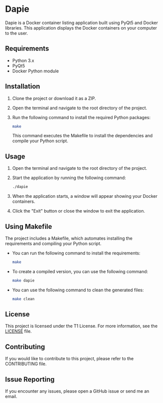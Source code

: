 # Dapie

Dapie is a Docker container listing application built using PyQt5 and Docker libraries. This application displays the Docker containers on your computer to the user.

## Requirements

- Python 3.x
- PyQt5
- Docker Python module

## Installation

1. Clone the project or download it as a ZIP.

2. Open the terminal and navigate to the root directory of the project.

3. Run the following command to install the required Python packages:

   ```bash
   make
   ```

   This command executes the Makefile to install the dependencies and compile your Python script.

## Usage

1. Open the terminal and navigate to the root directory of the project.

2. Start the application by running the following command:

   ```bash
   ./dapie
   ```

3. When the application starts, a window will appear showing your Docker containers.

4. Click the "Exit" button or close the window to exit the application.

## Using Makefile

The project includes a Makefile, which automates installing the requirements and compiling your Python script.

- You can run the following command to install the requirements:

  ```bash
  make
  ```

- To create a compiled version, you can use the following command:

  ```bash
  make dapie
  ```

- You can use the following command to clean the generated files:

  ```bash
  make clean
  ```

## License

This project is licensed under the T1 License. For more information, see the [LICENSE](LICENSE) file.

## Contributing

If you would like to contribute to this project, please refer to the CONTRIBUTING file.

## Issue Reporting

If you encounter any issues, please open a GitHub issue or send me an email.